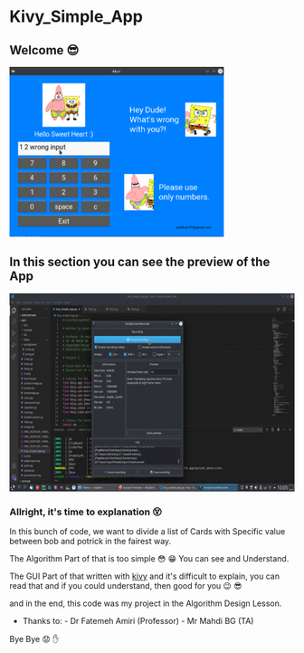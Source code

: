 # Kivy_Simple_App
## Welcome :sunglasses:

<img src="demo.png" alt="a demo pic of app" height="300">



## In this section you can see the preview of the App
<img src="demo.gif" height="350">



### Allright, it's time to explanation :dizzy_face:

In this bunch of code, we want to divide a list of Cards with Specific value between bob and potrick in the fairest way.

The Algorithm Part of that is too simple :flushed: :grin: You can see and Understand.

The GUI Part of that written with [kivy](https://kivy.org/#home) and it's difficult to explain, you can read that and if you could understand, then good for you :wink: :sunglasses:

and in the end, this code was my project in the Algorithm Design Lesson.

- Thanks to:
        - Dr Fatemeh Amiri (Professor)
        - Mr Mahdi BG (TA)
 
 
 
 
Bye Bye :worried: :hand:

